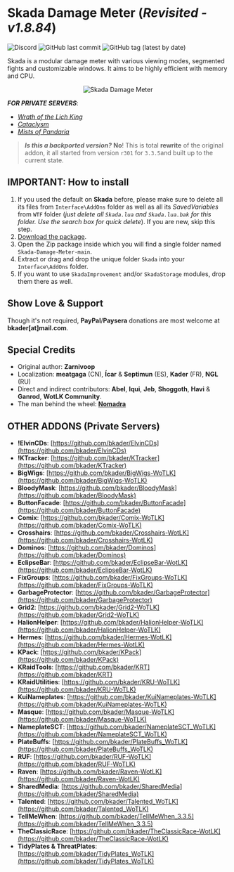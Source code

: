 # Skada Damage Meter (_Revisited - v1.8.84_)

![Discord](https://img.shields.io/discord/795698054371868743?label=discord)
![GitHub last commit](https://img.shields.io/github/last-commit/bkader/Skada-Damage-Meter)
![GitHub tag (latest by date)](https://img.shields.io/github/v/tag/bkader/Skada-Damage-Meter?label=version)

Skada is a modular damage meter with various viewing modes, segmented fights and customizable windows. It aims to be highly efficient with memory and CPU.

<p align="center"><img src="https://user-images.githubusercontent.com/4732702/203091996-2282a6ba-5d28-475b-a7bf-550e23e60951.png" alt="Skada Damage Meter"></p>

_**FOR PRIVATE SERVERS**_:
* _[Wrath of the Lich King](https://github.com/bkader/Skada-WoTLK)_
* _[Cataclysm](https://github.com/bkader/Skada-Cata)_
* _[Mists of Pandaria](https://github.com/bkader/Skada-MoP)_

> ***Is this a backported version?***
> **No**! This is total **rewrite** of the original addon, it all started from version `r301` for `3.3.5`and built up to the current state.

## IMPORTANT: How to install

1. If you used the default on **Skada** before, please make sure to delete all its files from `Interface\AddOns` folder as well as all its _SavedVariables_ from `WTF` folder (_just delete all `Skada.lua` and `Skada.lua.bak` for this folder. Use the search box for quick delete_). If you are new, skip this step.
2. [Download the package](https://github.com/bkader/Skada-Damage-Meter/archive/refs/heads/main.zip).
3. Open the Zip package inside which you will find a single folder named `Skada-Damage-Meter-main`.
4. Extract or drag and drop the unique folder `Skada` into your `Interface\AddOns` folder.
5. If you want to use `SkadaImprovement` and/or `SkadaStorage` modules, drop them there as well.

## Show Love & Support

Though it's not required, **PayPal**/**Paysera** donations are most welcome at **bkader[at]mail.com**.

## Special Credits

* Original author: **Zarnivoop**
* Localization: **meatgaga** (CN), **Ícar** & **Septimun** (ES), **Kader** (FR), **NGL** (RU)
* Direct and indirect contributors: **Abel**, **Iqui**, **Jeb**, **Shoggoth**, **Havi** & **Ganrod**, **WotLK Community**.
* The man behind the wheel: **[Nomadra](https://github.com/ridepad)**

## OTHER ADDONS (Private Servers)

* **!ElvinCDs**: [https://github.com/bkader/ElvinCDs](https://github.com/bkader/ElvinCDs)
* **!KTracker**: [https://github.com/bkader/KTracker](https://github.com/bkader/KTracker)
* **BigWigs**: [https://github.com/bkader/BigWigs-WoTLK](https://github.com/bkader/BigWigs-WoTLK)
* **BloodyMask**: [https://github.com/bkader/BloodyMask](https://github.com/bkader/BloodyMask)
* **ButtonFacade**: [https://github.com/bkader/ButtonFacade](https://github.com/bkader/ButtonFacade)
* **Comix**: [https://github.com/bkader/Comix-WoTLK](https://github.com/bkader/Comix-WoTLK)
* **Crosshairs**: [https://github.com/bkader/Crosshairs-WotLK](https://github.com/bkader/Crosshairs-WotLK)
* **Dominos**: [https://github.com/bkader/Dominos](https://github.com/bkader/Dominos)
* **EclipseBar**: [https://github.com/bkader/EclipseBar-WotLK](https://github.com/bkader/EclipseBar-WotLK)
* **FixGroups**: [https://github.com/bkader/FixGroups-WoTLK](https://github.com/bkader/FixGroups-WoTLK)
* **GarbageProtector**: [https://github.com/bkader/GarbageProtector](https://github.com/bkader/GarbageProtector)
* **Grid2**: [https://github.com/bkader/Grid2-WoTLK](https://github.com/bkader/Grid2-WoTLK)
* **HalionHelper**: [https://github.com/bkader/HalionHelper-WoTLK](https://github.com/bkader/HalionHelper-WoTLK)
* **Hermes**: [https://github.com/bkader/Hermes-WotLK](https://github.com/bkader/Hermes-WotLK)
* **KPack**: [https://github.com/bkader/KPack](https://github.com/bkader/KPack)
* **KRaidTools**: [https://github.com/bkader/KRT](https://github.com/bkader/KRT)
* **KRaidUtilities**: [https://github.com/bkader/KRU-WoTLK](https://github.com/bkader/KRU-WoTLK)
* **KuiNameplates**: [https://github.com/bkader/KuiNameplates-WoTLK](https://github.com/bkader/KuiNameplates-WoTLK)
* **Masque**: [https://github.com/bkader/Masque-WoTLK](https://github.com/bkader/Masque-WoTLK)
* **NameplateSCT**: [https://github.com/bkader/NameplateSCT_WoTLK](https://github.com/bkader/NameplateSCT_WoTLK)
* **PlateBuffs**: [https://github.com/bkader/PlateBuffs_WoTLK](https://github.com/bkader/PlateBuffs_WoTLK)
* **RUF**: [https://github.com/bkader/RUF-WoTLK](https://github.com/bkader/RUF-WoTLK)
* **Raven**: [https://github.com/bkader/Raven-WotLK](https://github.com/bkader/Raven-WotLK)
* **SharedMedia**: [https://github.com/bkader/SharedMedia](https://github.com/bkader/SharedMedia)
* **Talented**: [https://github.com/bkader/Talented_WoTLK](https://github.com/bkader/Talented_WoTLK)
* **TellMeWhen**: [https://github.com/bkader/TellMeWhen_3.3.5](https://github.com/bkader/TellMeWhen_3.3.5)
* **TheClassicRace**: [https://github.com/bkader/TheClassicRace-WotLK](https://github.com/bkader/TheClassicRace-WotLK)
* **TidyPlates & ThreatPlates**: [https://github.com/bkader/TidyPlates_WoTLK](https://github.com/bkader/TidyPlates_WoTLK)